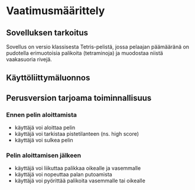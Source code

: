 # Vaatimusmäärittely

## Sovelluksen tarkoitus

Sovellus on versio klassisesta Tetris-pelistä, jossa pelaajan päämääränä on pudotella erimuotoisia palikoita (tetraminoja) ja muodostaa niistä vaakasuoria rivejä.

## Käyttöliittymäluonnos

## Perusversion tarjoama toiminnallisuus

### Ennen pelin aloittamista
- käyttäjä voi aloittaa pelin
- käyttäjä voi tarkistaa pistetilanteen (ns. high score)
- käyttäjä voi sulkea pelin

### Pelin aloittamisen jälkeen
- käyttäjä voi liikuttaa palikkaa oikealle ja vasemmalle
- käyttäjä voi nopeuttaa palan putoamista
- käyttäjä voi pyörittää palikoita vasemmalle tai oikealle
